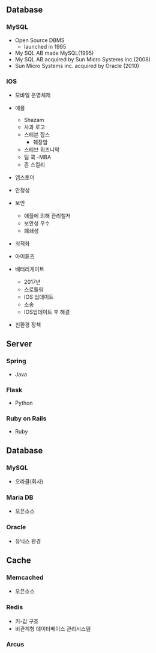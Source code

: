 ## Database
 ### MySQL
 - Open Source DBMS
   - launched in 1995
 - My SQL AB made MySQL(1995)
 - My SQL AB acquired by Sun Micro Systems inc.(2008)
 - Sun Micro Systems inc. acquired by Oracle (2010)
 ### IOS
 - 모바일 운영체제
 - 애플
   - Shazam
   - 사과 로고
   - 스티븐 잡스
     - 췌장암
   - 스티브 워즈니악
   - 팀 쿡
     -MBA
   - 존 스컬리
   
   
 - 앱스토어
 - 안정성
 - 보안
   - 애플에 의해 관리철저
   - 보안성 우수
   - 폐쇄성
 - 최적화
 - 아이튠즈
 - 배터리게이트
   - 2017년
   - 스로틀링
   - IOS 업데이트
   - 소송
   - IOS업데이트 후 해결
 - 친환경 정책

## Server
 ### Spring
 - Java
 ### Flask
 - Python
 ### Ruby on Rails
 - Ruby
## Database
 ### MySQL
 - 오라클(회사)
 ### Maria DB
 - 오픈소스
 ### Oracle
 - 유닉스 환경
## Cache
 ### Memcached
 - 오픈소스
 ### Redis
 - 키-값 구조
 - 비관계형 데이터베이스 관리시스템
 ### Arcus
